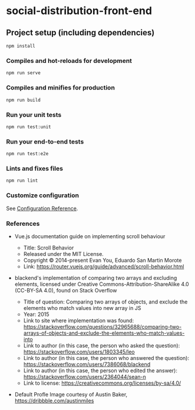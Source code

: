 # social-distribution-front-end

## Project setup (including dependencies)
```
npm install
```

### Compiles and hot-reloads for development
```
npm run serve
```

### Compiles and minifies for production
```
npm run build
```

### Run your unit tests
```
npm run test:unit
```

### Run your end-to-end tests
```
npm run test:e2e
```

### Lints and fixes files
```
npm run lint
```

### Customize configuration
See [Configuration Reference](https://cli.vuejs.org/config/).

### References
  
 * Vue.js documentation guide on implementing scroll behaviour
    * Title: Scroll Behavior
    * Released under the MIT License.
    * Copyright © 2014-present Evan You, Eduardo San Martin Morote
    * Link: https://router.vuejs.org/guide/advanced/scroll-behavior.html

* blackend's implementation of comparing two arrays and excluding elements, licensed under 
Creative Commons-Attribution-ShareAlike 4.0 (CC-BY-SA 4.0), found on Stack Overflow 
  * Title of question: Comparing two arrays of objects, and exclude the elements who match values into new array in JS
  * Year: 2015
  * Link to site where implementation was found: https://stackoverflow.com/questions/32965688/comparing-two-arrays-of-objects-and-exclude-the-elements-who-match-values-into
  * Link to author (in this case, the person who asked the question): https://stackoverflow.com/users/1803345/leo
  * Link to author (in this case, the person who answered the question): https://stackoverflow.com/users/7386068/blackend
  * Link to author (in this case, the person who edited the answer): https://stackoverflow.com/users/2364044/sean-n
  * Link to license: https://creativecommons.org/licenses/by-sa/4.0/

* Default Profle Image courtesy of Austin Baker, https://dribbble.com/austinmiles